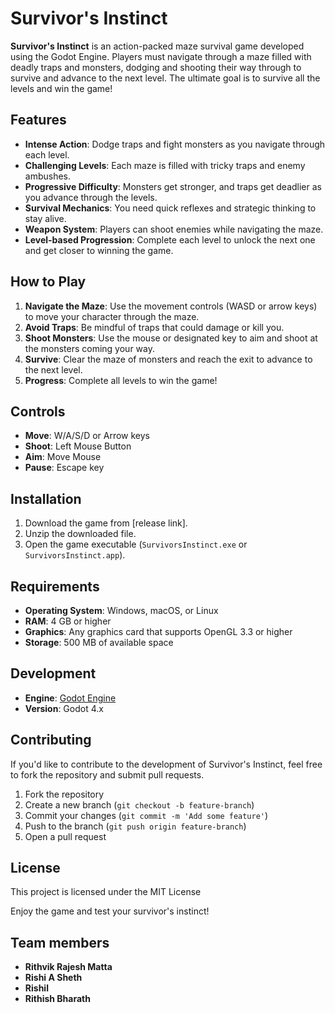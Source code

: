 # Survivor's Instinct

**Survivor's Instinct** is an action-packed maze survival game developed using the Godot Engine. Players must navigate through a maze filled with deadly traps and monsters, dodging and shooting their way through to survive and advance to the next level. The ultimate goal is to survive all the levels and win the game!

## Features
- **Intense Action**: Dodge traps and fight monsters as you navigate through each level.
- **Challenging Levels**: Each maze is filled with tricky traps and enemy ambushes.
- **Progressive Difficulty**: Monsters get stronger, and traps get deadlier as you advance through the levels.
- **Survival Mechanics**: You need quick reflexes and strategic thinking to stay alive.
- **Weapon System**: Players can shoot enemies while navigating the maze.
- **Level-based Progression**: Complete each level to unlock the next one and get closer to winning the game.

## How to Play
1. **Navigate the Maze**: Use the movement controls (WASD or arrow keys) to move your character through the maze.
2. **Avoid Traps**: Be mindful of traps that could damage or kill you.
3. **Shoot Monsters**: Use the mouse or designated key to aim and shoot at the monsters coming your way.
4. **Survive**: Clear the maze of monsters and reach the exit to advance to the next level.
5. **Progress**: Complete all levels to win the game!

## Controls
- **Move**: W/A/S/D or Arrow keys
- **Shoot**: Left Mouse Button
- **Aim**: Move Mouse
- **Pause**: Escape key

## Installation
1. Download the game from [release link].
2. Unzip the downloaded file.
3. Open the game executable (`SurvivorsInstinct.exe` or `SurvivorsInstinct.app`).

## Requirements
- **Operating System**: Windows, macOS, or Linux
- **RAM**: 4 GB or higher
- **Graphics**: Any graphics card that supports OpenGL 3.3 or higher
- **Storage**: 500 MB of available space

## Development
- **Engine**: [Godot Engine](https://godotengine.org/)
- **Version**: Godot 4.x

## Contributing
If you'd like to contribute to the development of Survivor's Instinct, feel free to fork the repository and submit pull requests.

1. Fork the repository
2. Create a new branch (`git checkout -b feature-branch`)
3. Commit your changes (`git commit -m 'Add some feature'`)
4. Push to the branch (`git push origin feature-branch`)
5. Open a pull request

## License
This project is licensed under the MIT License 

Enjoy the game and test your survivor's instinct!

## Team members
- **Rithvik Rajesh Matta**
- **Rishi A Sheth**
- **Rishil**
- **Rithish Bharath**

